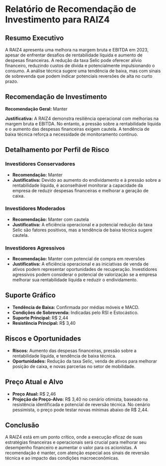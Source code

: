 # Relatório de Recomendação de Investimento para RAIZ4

## Resumo Executivo
A RAIZ4 apresenta uma melhora na margem bruta e EBITDA em 2023, apesar de enfrentar desafios de rentabilidade líquida e aumento de despesas financeiras. A redução da taxa Selic pode oferecer alívio financeiro, reduzindo custos de dívida e potencialmente impulsionando o consumo. A análise técnica sugere uma tendência de baixa, mas com sinais de sobrevenda que podem indicar potenciais reversões de alta no curto prazo.

## Recomendação de Investimento
**Recomendação Geral:** Manter

**Justificativa:** A RAIZ4 demonstra resiliência operacional com melhorias na margem bruta e EBITDA. No entanto, a pressão sobre a rentabilidade líquida e o aumento das despesas financeiras exigem cautela. A tendência de baixa técnica reforça a necessidade de monitoramento contínuo.

## Detalhamento por Perfil de Risco

### Investidores Conservadores
- **Recomendação:** Manter
- **Justificativa:** Devido ao aumento do endividamento e à pressão sobre a rentabilidade líquida, é aconselhável monitorar a capacidade da empresa de reduzir despesas financeiras e melhorar a geração de caixa.

### Investidores Moderados
- **Recomendação:** Manter com cautela
- **Justificativa:** A eficiência operacional e a potencial redução da taxa Selic são fatores positivos, mas a tendência de baixa técnica sugere cautela.

### Investidores Agressivos
- **Recomendação:** Manter com potencial de compra em reversões
- **Justificativa:** A eficiência operacional e as iniciativas de venda de ativos podem representar oportunidades de recuperação. Investidores agressivos podem considerar o potencial de valorização se a empresa melhorar sua rentabilidade líquida e reduzir o endividamento.

## Suporte Gráfico
- **Tendência de Baixa:** Confirmada por médias móveis e MACD.
- **Condições de Sobrevenda:** Indicadas pelo RSI e Estocástico.
- **Suporte Principal:** R$ 2,44
- **Resistência Principal:** R$ 3,40

## Riscos e Oportunidades
- **Riscos:** Aumento das despesas financeiras, pressão sobre a rentabilidade líquida, e tendência de baixa técnica.
- **Oportunidades:** Redução da taxa Selic, venda de ativos para melhorar posição de caixa, e novas parcerias no setor de mobilidade.

## Preço Atual e Alvo
- **Preço Atual:** R$ 2,46
- **Projeção de Preço-Alvo:** R$ 3,40 no cenário otimista, baseado na resistência identificada e potencial de reversão técnica. No cenário pessimista, o preço pode testar novas mínimas abaixo de R$ 2,44.

## Conclusão
A RAIZ4 está em um ponto crítico, onde a execução eficaz de suas estratégias financeiras e operacionais será crucial para melhorar seu desempenho financeiro e aumentar o valor para os acionistas. A recomendação é manter, com atenção especial aos sinais de reversão técnica e ao impacto das condições macroeconômicas.
